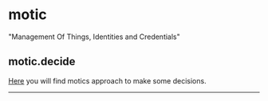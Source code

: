 # motic

"Management Of Things, Identities and Credentials"

## motic.decide

[Here](./decide/README.md) you will find motics approach to make some decisions.

---

